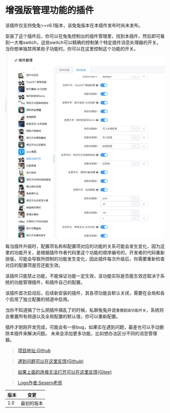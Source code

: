 # 增强版管理功能的插件

该插件仅支持兔兔>=v6.1版本，该兔兔版本在本插件发布时尚未发布。

安装了这个插件后，你可以在兔兔控制台的插件管理里，找到本插件，然后即可看到一大堆switch，这些switch可以精确的控制某个特定插件消息处理器的开关。当你想单独禁用某些子功能时。你可以在这里控制这个功能的开关。

![例子](https://raw.githubusercontent.com/hsyhhssyy/amiyabot-hsyhhssyy-functions-gui/master/example.jpg)

每当插件升级时，配置项名称和配置项对应的功能的关系可能会发生变化，因为这里的功能开关，是根据插件作者代码里这个功能的顺序编号的，开发者的代码重新排版，可能会导致所控制的功能发生变化，因此插件每次升级后，你需要重新检查对应的配置项是否还能生效。

该插件只能禁止功能，不能保证功能一定生效，该功能实际是否能生效还取决于系统的功能管理插件，和插件自己的配置。

该插件首次启动后，后续新安装的插件，其各项功能会默认关闭，需要在全局和各个启用了独立配置的频道中启用。

当你不知道搞了什么把插件搞乱了的时候，私聊兔兔并说`重置超级功能开关`，系统将会重置所有频道以及全局配置的默认值，你可以重新配置。

插件才刚刚开发完成，可能会有一些bug，如果实在遇到问题，最差也可以手动删除本插件来解决问题。
未来会添加更多功能，比如想办法区分不同的消息管理器。

> [项目地址:Github](https://github.com/hsyhhssyy/amiyabot-hsyhhssyy-functions-gui/)

> [遇到问题可以在这里反馈(Github)](https://github.com/hsyhhssyy/amiyabot-hsyhhssyy-functions-gui/issues/new/)

> [如果上面的连接无法打开可以在这里反馈(Gitee)](https://gitee.com/hsyhhssyy/amiyabot-plugin-bug-report/issues/new)

> [Logo作者:Sesern老师](https://space.bilibili.com/305550122)

|  版本   | 变更  |
|  ----  | ----  |
| 1.0  | 最初的版本 |